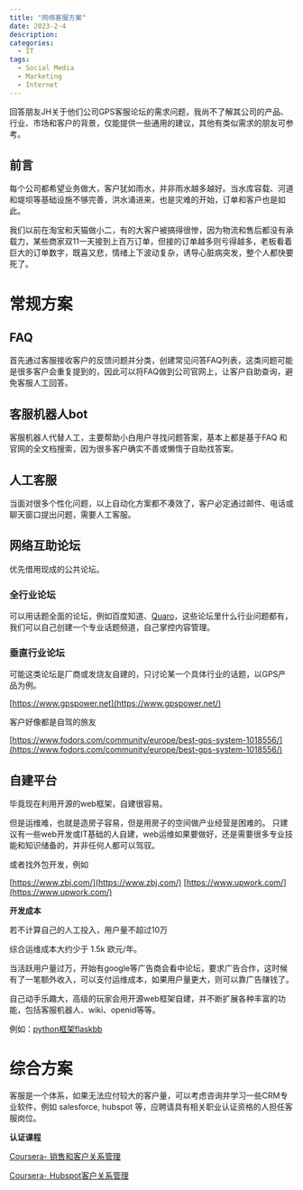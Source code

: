 ```yaml
---
title: "网络客服方案"
date: 2023-2-4
description: 
categories:
  - IT
tags:
  - Social Media
  - Marketing
  - Internet
---
```



回答朋友JH关于他们公司GPS客服论坛的需求问题，我尚不了解其公司的产品、行业、市场和客户的背景，仅能提供一些通用的建议，其他有类似需求的朋友可参考。

## 前言

每个公司都希望业务做大，客户犹如雨水，并非雨水越多越好。当水库容载、河道和堤坝等基础设施不够完善，洪水涌进来，也是灾难的开始，订单和客户也是如此。

我们以前在淘宝和天猫做小二，有的大客户被搞得很惨，因为物流和售后都没有承载力，某些商家双11一天接到上百万订单，但接的订单越多则亏得越多，老板看着巨大的订单数字，既喜又悲，情绪上下波动复杂，诱导心脏病突发，整个人都快要死了。


# 常规方案

## FAQ

首先通过客服接收客户的反馈问题并分类，创建常见问答FAQ列表，这类问题可能是很多客户会重复提到的，因此可以将FAQ做到公司官网上，让客户自助查询，避免客服人工回答。

## 客服机器人bot

客服机器人代替人工，主要帮助小白用户寻找问题答案，基本上都是基于FAQ 和官网的全文档搜索，因为很多客户确实不善或懒惰于自助找答案。

## 人工客服

当面对很多个性化问题，以上自动化方案都不凑效了，客户必定通过邮件、电话或聊天窗口提出问题，需要人工客服。

## 网络互助论坛

优先借用现成的公共论坛。

### 全行业论坛

可以用话题全面的论坛，例如百度知道、[Quaro](https://de.quora.com/)，这些论坛里什么行业问题都有，我们可以自己创建一个专业话题频道，自己掌控内容管理。

### 垂直行业论坛

可能这类论坛是厂商或发烧友自建的，只讨论某一个具体行业的话题，以GPS产品为例。

[https://www.gpspower.net](https://www.gpspower.net/)

客户好像都是自驾的旅友

[https://www.fodors.com/community/europe/best-gps-system-1018556/](https://www.fodors.com/community/europe/best-gps-system-1018556/)

## 自建平台

毕竟现在利用开源的web框架，自建很容易。

但是运维难，也就是造房子容易，但是用房子的空间做产业经营是困难的。
只建议有一些web开发或IT基础的人自建，web运维如果要做好，还是需要很多专业技能和知识储备的，并非任何人都可以驾驭。

或者找外包开发，例如

[https://www.zbj.com/](https://www.zbj.com/)
[https://www.upwork.com/](https://www.upwork.com/)

**开发成本**

若不计算自己的人工投入，用户量不超过10万

综合运维成本大约少于 1.5k 欧元/年。

当活跃用户量过万，开始有google等广告商会看中论坛，要求广告合作，这时候有了一笔额外收入，可以支付运维成本，如果用户量更大，则可以靠广告赚钱了。

自己动手乐趣大，高级的玩家会用开源web框架自建，并不断扩展各种丰富的功能，包括客服机器人、wiki、openid等等。

例如：[python框架flaskbb](https://flaskbb.org/)

# 综合方案

客服是一个体系，如果无法应付较大的客户量，可以考虑咨询并学习一些CRM专业软件，例如 salesforce, hubspot 等，应聘请具有相关职业认证资格的人担任客服岗位。

**认证课程** 

[Coursera- 销售和客户关系管理](https://www.coursera.org/learn/sales-and-crm-overview)

[Coursera- Hubspot客户关系管理](https://www.coursera.org/projects/introduction-to-crm-with-hubspot)